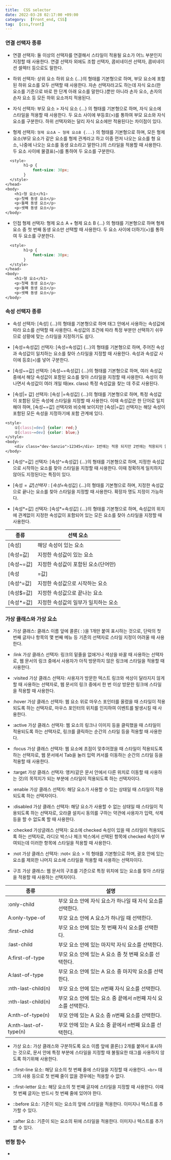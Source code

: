 ```yaml
---
title:  CSS selector
date: 2022-03-28 02:17:00 +09:00
category:  [Front_end, CSS]
tag:  [css,front]
---
```


### 연결 선택자 종류

- 연결 선택자: 둘 이상의 선택자를 연결해서 스타일이 적용될 요소가 어느 부분인지 지정할 때 사용한다. 연결 선택자 외에도 조합 선택자, 콤비네이션 선택자, 콤비네이션 셀렉터 등으로도 말한다.

- 하위 선택자: 상위 요소 하위 요소 {...}의 형태를 기본형으로 하며, 부모 요소에 포함된 하위 요소를 모두 선택할 때 사용한다. 자손 선택자라고도 하는데 자식 요소(한 요소를 기준으로 바로 한 단계 아래 요소를 말한다.)뿐만 아니라 손자 요소, 손자의 손자 요소 등 모든 하위 요소까지 적용된다.

- 자식 선택자: 부모 요소 > 자식 요소 {...} 의 형태를 기본형으로 하며, 자식 요소에 스타일을 적용할 때 사용한다. 두 요소 사이에 부등호(>)를 통하여 부모 요소와 자식 요소를 구분한다. 하위 선택자와는 달리 자식 요소에만 적용된다는 차이점이 있다.

- 형제 선택자: `형제 요소A ~ 형제 요소B {...}` 의 형태를 기본형으로 하며, 모든 형제 요소(부모 요소가 같은 요소를 형제 관계라고 하고 이중 먼저 나오는 요소를 형 요소, 나중에 나오는 요소를 동생 요소라고 말한다.)의 스타일을 적용할 때 사용한다.  두 요소 사이에 물결표(~)를 통하여 두 요소를 구분한다.

```css
  <style>
        h1~p {
            font-size: 30px;
        }
  </style>
</head>
<body>
    <h1>형 요소</h1>
    <p>첫째 동생 요소</p>
    <p>둘째 동생 요소</p>
    <p>셋째 동생 요소</p>   
</body>
```

- 인접 형제 선택자: 형제 요소 A + 형제 요소 B {...} 의 형태를 기본형으로 하며 형제 요소 중 첫 번째 동생 요소만 선택할 때 사용한다. 두 요소 사이에 더하기(+)를 통하여 두 요소를 구분한다.

```css
  <style>
        h1+p {
            font-size: 30px;
        }
  </style>
</head>
<body>
    <h1>형 요소</h1>
    <p>첫째 동생 요소</p>
    <p>둘째 동생 요소</p>
    <p>셋째 동생 요소</p>
</body>
```

### 속성 선택자 종류

- 속성 선택자: [속성] {...}의 형태를 기본형으로 하며 태그 안에서 사용하는 속성값에 따라 요소를 선택할 때 사용한다. 속성값의 조건에 따라 특정 부분만 선택하기 쉬우므로 상황에 맞는 스타일을 지정하기도 쉽다.

- [속성=속성값] 선택자: [속성=속성값] {...}의 형태를 기본형으로 하며, 주어진 속성과 속성값이 일치하는 요소를 찾아 스타일을 지정할 때 사용한다. 속성과 속성값 사이에 등호(=)를 넣어 구분한다.

- [속성~=값] 선택자: [속성~=속성값] {...}의 형태를 기본형으로 하며, 여러 속성값 중에서 해당 속성값이 포함된 요소를 찾아 스타일을 지정할 때 사용한다. 속성이 하나면서 속성값이 여러 개일 때(ex. class) 특정 속성값을 찾는 데 주로 사용된다.

- [속성|= 값] 선택자: [속성 |=속성값] {...}의 형태를 기본형으로 하며, 특정 속성값이 포함된 모든 속성에 스타일을 지정할 때 사용한다. 이때 속성값은 한 단어로 일치해야 하며, [속성~=값] 선택자와 비슷해 보이지만 [속성|=값] 선택자는 해당 속성이 포함된 모든 속성을 지정하기에 포함 관계에 있다.

```css
<style>
	①[class|=dev] {color: red;} 
	②[class~=dev] {color: blue;}
</style>
<body>
	<div class="dev-Sanzio">12345</div> 1번에는 적용 되지만 2번에는 적용되지 않음
</body>
```

- [속성^=값] 선택자: [속성^=속성값] {...}의 형태를 기본형으로 하며, 지정한 속성값으로 시작하는 요소를 찾아 스타일을 지정할 때 사용한다. 이때 정확하게 일치하지 않아도 지정된다는 특징이 있다.

- [속성$=값] 선택자: [속성$=속성값] {...}의 형태를 기본형으로 하며, 지정한 속성값으로 끝나는 요소를 찾아 스타일을 지정할 때 사용한다. 확장자 명도 지정이 가능하다.

- [속성*=값] 선택자: [속성*=속성값] {...}의 형태를 기본형으로 하며, 속성값의 위치에 관계없이 지정한 속성값이 포함되어 있는 모든 요소를 찾아 스타일을 지정할 때 사용한다.

| 종류 | 선택 요소 |
| --- | --- |
| [속성] | 해당 속성이 있는 요소 |
| [속성=값] | 지정한 속성값이 있는 요소 |
| [속성~=값] | 지정한 속성값이 포함된 요소(단어만) |
| [속성|=값] | 지정한 속성값이 포함된 요소(하이픈 포함) |
| [속성^=값] | 지정한 속성값으로 시작하는 요소 |
| [속성$=값] | 지정한 속성값으로 끝나는 요소 |
| [속성*=값] | 지정한 속성값의 일부가 일치하는 요소 |

### 가상 클래스와 가상 요소

- 가상 클래스: 클래스 이름 앞에 콜론( : )을 1개만 붙여 표시하는 것으로, 단락의 첫 번째 글자나 항목의 몇 번째 메뉴 등 기존의 선택자로 스타일 지정이 어려울 때 사용한다.

- :link 가상 클래스 선택자: 링크의 밑줄을 없애거나 색상을 바꿀 때 사용하는 선택자로, 웹 문서의 링크 중에서 사용자가 아직 방문하지 않은 링크에 스타일을 적용할 때 사용한다.

- :visited 가상 클래스 선택자: 사용자가 방문한 텍스트 링크와 색상이 달라지지 않게 할 때 사용하는 선택자로, 웹 문서의 링크 중에서 한 번 이상 방문한 링크에 스타일을 적용할 때 사용한다.

- :hover 가상 클래스 선택자: 웹 요소 위로 마우스 포인터를 올렸을 때 스타일이 적용되도록 하는 선택자로, 마우스 포인터의 위치를 인지하여 이벤트를 발생시킬 때 사용한다.

- :active 가상 클래스 선택자: 웹 요소의 링크나 이미지 등을 클릭했을 때 스타일이 적용되도록 하는 선택자로, 링크를 클릭하는 순간의 스타일 등을 적용할 때 사용한다.

- :focus 가상 클래스 선택자: 웹 요소에 초점이 맞추어졌을 때 스타일이 적용되도록 하는 선택자로, 웹 문서에서 Tab을 눌러 입력 커서를 이동하는 순간의 스타일 등을 적용할 때 사용한다.

- :target 가상 클래스 선택자: 앵커(같은 문서 안에서 다른 위치로 이동할 때 사용하는 것)의 목적지가 되는 부분에 스타일이 적용되도록 하는 선택자이다.

- :enable 가상 클래스 선택자: 해당 요소가 사용할 수 있는 상태일 때 스타일이 적용되도록 하는 선택자이다.

- :disabled 가상 클래스 선택자: 해당 요소가 사용할 수 없는 상태일 때 스타일이 적용되도록 하는 선택자로, 오라클 설치시 동의를 구하는 약관에 사용자가 입력, 삭제 등을 할 수 없도록 할 때 사용한다.

- :checked 가상글래스 선택자: 요소에 checked 속성이 있을 때 스타일이 적용되도록 하는 선택자로, 라디오 박스나 체크 박스에서 선택된 항목에 checked 속성이 부여되는데 이러한 항목에 스타일을 적용할 때 사용한다.

- :not 가상 클래스 선택자: :not< 요소 > 의 형태를 기본형으로 하며, 괄호 안에 있는 요소를 제외한 나머지 요소에 스타일을 적용할 때 사용하는 선택자이다.

- 구조 가상 클래스: 웹 문서의 구조를 기준으로 특정 위치에 있는 요소를 찾아 스타일을 적용할 때 사용하는 선택자이다.

 

| 종류  | 설명 |
| --- | --- |
| :only-child | 부모 요소 안에 자식 요소가 하나일 때 자식 요소를 선택한다. |
| A:only-type-of | 부모 요소 안에 A 요소가 하나일 때 선택한다. |
| :first-child | 부모 요소 안에 있는 첫 번째 자식 요소를 선택한다. |
| :last-child | 부모 요소 안에 있는 마지막 자식 요소를 선택한다. |
| A:first-of-type | 부모 요소 안에 있는 A 요소 중 첫 번째 요소를 선택한다.  |
| A:last-of-type | 부모 요소 안에 있는 A 요소 중 마지막 요소를 선택한다. |
| :nth-last-child(n) | 부모 요소 안에 있는 n번째 자식 요소를 선택한다. |
| :nth-last-child(n) | 부모 요소 안에 있는 요소 중 끝에서 n번째 자식 요소를 선택한다. |
| A:nth-of-type(n) | 부모 안에 있는 A 요소 중 n번째 요소를 선택한다. |
| A:nth-last-of-type(n) | 부모 안에 있는 A 요소 중 끝에서 n번째 요소를 선택한다. |

- 가상 요소: 가상 클래스와 구분하도록 요소 이름 앞에 콜론(:) 2개를 붙여서 표시하는 것으로, 문서 안에 특정 부분에 스타일을 지정할 때 불필요한 태그를 사용하지 않도록 하기위해 사용한다.

- ::first-line 요소: 해당 요소의 첫 번째 줄에 스타일을 지정할 때 사용한다. `<br>` 태그의 사용 등으로 첫 번째 줄이 없을 경우에는 적용할 수 없다.

- ::first-letter 요소: 해당 요소의 첫 번째 글자에 스타일을 지정할 때 사용한다. 이때 첫 번째 글자는 반드시 첫 번째 줄에 있어야 한다.

- ::before 요소: 기준이 되는 요소의 앞에 스타일을 적용한다. 이미지나 텍스트를 추가할 수 있다.

- ::after 요소: 기준이 되는 요소의 뒤에 스타일을 적용한다. 이미지나 텍스트를 추가할 수 있다.

### 변형 함수

-